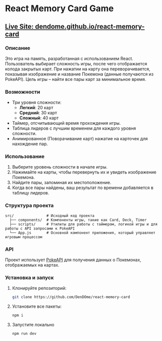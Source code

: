 # React Memory Card Game
[Live Site: dendome.github.io/react-memory-card](https://dendome.github.io/react-memory-card/)
---


### Описание
Это игра на память, разработанная с использованием React. Пользователь выбирает сложность игры, после чего отображается колода закрытых карт. При нажатии на карту она переворачивается, показывая изображение и название Покемона (данные получаются из PokeAPI). Цель игры – найти все пары карт за минимальное время.

### Возможности
- Три уровня сложности:
  - **Легкий**: 20 карт
  - **Средний**: 30 карт
  - **Сложный**: 40 карт
- Таймер, отсчитывающий время прохождения игры.
- Таблица лидеров с лучшим временем для каждого уровня сложности.
- Анимированное (Поворачивание карт) нажатие на карточек для нахождение пар.

### Использование
1. Выберите уровень сложности в начале игры.
2. Нажимайте на карты, чтобы перевернуть их и увидеть изображение Покемона.
3. Найдите пары, запоминая их местоположение.
4. Когда все пары найдены, ваш результат по времени добавляется в таблицу лидеров.

### Структура проекта
```plaintext
src/               # Исходный код проекта
  ├── components/  # Компоненты игры, такие как Card, Deck, Timer
  ├── scripts/     # Утилиты для работы с таймером, логикой игры и для работы с API запросами к PokeAPI
  └── App.js       # Основной компонент приложения, который управляет игровым процессом
```
### API
Проект использует [PokeAPI](https://pokeapi.co/) для получения данных о Покемонах, отображаемых на картах.

### Установка и запуск
1. Клонируйте репозиторий:
   ```bash
   git clone https://github.com/DenDOme/react-memory-card
2. Установите все пакеты:
    ```bash
    npm i
3. Запустите локально
    ```bash
    npm run dev